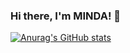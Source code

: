 <div>
<h3>
Hi there, I'm MINDA! 👋
</h3>
</div>

[![Anurag's GitHub stats](github-readme-stats.vercel.app/api?username=MINDA01&show_icons=true&theme=dark
)](https://github.com/anuraghazra/github-readme-stats)

